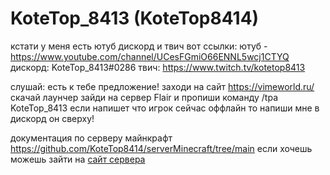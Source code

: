 

# KoteTop_8413 (KoteTop8414)
кстати у меня есть ютуб дискорд и твич
вот ссылки: ютуб - https://www.youtube.com/channel/UCesFGmiO66ENNL5wcj1CTYQ
дискорд: KoteTop_8413#0286
твич: https://www.twitch.tv/kotetop8413



слушай:
есть к тебе предложение!
заходи на сайт https://vimeworld.ru/
скачай лаунчер 
зайди на сервер Flair
и пропиши команду /tpa KoteTop_8413
если напишет что игрок сейчас оффлайн
то напиши мне в дискорд он сверху!





документация по серверу майнкрафт
  https://github.com/KoteTop8414/serverMinecraft/tree/main
  если хочешь можешь зайти на [сайт сервера](https://kotetop8414.github.io/tinkermod)
  
  

  
